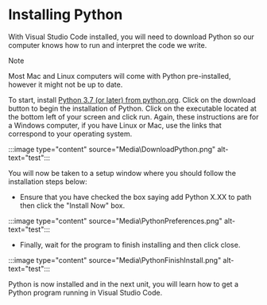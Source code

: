 # Installing Python

With Visual Studio Code installed, you will need to download Python so our computer knows how to run and interpret the code we write.

> [!NOTE]
> Most Mac and Linux computers will come with Python pre-installed, however it might not be up to date.

To start, install [Python 3.7 (or later) from python.org](https://www.python.org/downloads/). Click on the download button to begin the installation of Python. Click on the executable located at the bottom left of your screen and click run. Again, these instructions are for a Windows computer, if you have Linux or Mac, use the links that correspond to your operating system.

:::image type="content" source="Media\DownloadPython.png" alt-text="test":::

You will now be taken to a setup window where you should follow the installation steps below:

- Ensure that you have checked the box saying add Python X.XX to path then click the "Install Now" box.

:::image type="content" source="Media\PythonPreferences.png" alt-text="test":::

- Finally, wait for the program to finish installing and then click close.

:::image type="content" source="Media\PythonFinishInstall.png" alt-text="test":::

Python is now installed and in the next unit, you will learn how to get a Python program running in Visual Studio Code.
